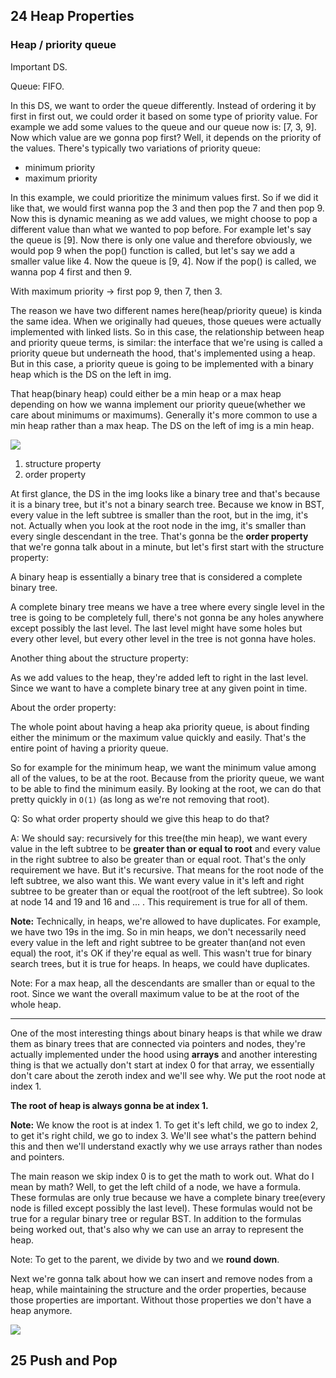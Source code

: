 ## 24 Heap Properties
### Heap / priority queue
Important DS.

Queue: FIFO.

In this DS, we want to order the queue differently. Instead of ordering it by first in first out, we could order it based on some type
of priority value. For example we add some values to the queue and our queue now is: [7, 3, 9]. Now which value are we gonna pop first?
Well, it depends on the priority of the values. There's typically two variations of priority queue:
- minimum priority
- maximum priority

In this example, we could prioritize the minimum values first. So if we did it like that, we would first wanna pop the 3 and then pop the 7
and then pop 9. Now this is dynamic meaning as we add values, we might choose to pop a different value than what we wanted to pop before.
For example let's say the queue is [9]. Now there is only one value and therefore obviously, we would pop 9 when the pop() function is called,
but let's say we add a smaller value like 4. Now the queue is [9, 4]. Now if the pop() is called, we wanna pop 4 first and then 9.

With maximum priority -> first pop 9, then 7, then 3.

The reason we have two different names here(heap/priority queue) is kinda the same idea. When we originally had queues, those queues were
actually implemented with linked lists. So in this case, the relationship between heap and priority queue terms, is similar: the interface that
we're using is called a priority queue but underneath the hood, that's implemented using a heap. But in this case, a priority queue is going to
be implemented with a binary heap which is the DS on the left in img.

That heap(binary heap) could either be a min heap or a max heap depending on how we wanna implement our priority queue(whether we care about
minimums or maximums). Generally it's more common to use a min heap rather than a max heap. The DS on the left of img is a min heap.

![](../img/24-1.png)

1) structure property
2) order property

At first glance, the DS in the img looks like a binary tree and that's because it is a binary tree, but it's not a binary search tree. Because
we know in BST, every value in the left subtree is smaller than the root, but in the img, it's not. Actually when you look at the root node in the
img, it's smaller than every single descendant in the tree. That's gonna be the **order property** that we're gonna talk about in a minute,
but let's first start with the structure property:

A binary heap is essentially a binary tree that is considered a complete binary tree.

A complete binary tree means we have a tree where every single level in the tree is going to be completely full, there's not gonna be any holes
anywhere except possibly the last level. The last level might have some holes but every other level, but every other level in the
tree is not gonna have holes.

Another thing about the structure property:

As we add values to the heap, they're added left to right in the last level. Since we want to have a complete binary tree at any given point in time.

About the order property:

The whole point about having a heap aka priority queue, is about finding either the minimum or the maximum value quickly and easily. That's
the entire point of having a priority queue.

So for example for the minimum heap, we want the minimum value among all of the values, to be at the root. Because from the priority queue,
we want to be able to find the minimum easily. By looking at the root, we can do that pretty quickly in `O(1)` (as long as we're not removing
that root).

Q: So what order property should we give this heap to do that?

A: We should say: recursively for this tree(the min heap), we want every value in the left subtree to be **greater than or equal to root** and every value in the
right subtree to also be greater than or equal root. That's the only requirement we have. But it's recursive. That means for the root node of the left subtree,
we also want this. We want every value in it's left and right subtree to be greater than or equal the root(root of the left subtree). So look at
node 14 and 19 and 16 and ... . This requirement is true for all of them.

**Note:** Technically, in heaps, we're allowed to have duplicates. For example, we have two 19s in the img. So in min heaps, we don't necessarily need
every value in the left and right subtree to be greater than(and not even equal) the root, it's OK if they're equal as well. This wasn't true
for binary search trees, but it is true for heaps. In heaps, we could have duplicates.

Note: For a max heap, all the descendants are smaller than or equal to the root. Since we want the overall maximum value to be at the root of the whole
heap.

---

One of the most interesting things about binary heaps is that while we draw them as binary trees that are connected via pointers and nodes,
they're actually implemented under the hood using **arrays** and another interesting thing is that we actually don't start at index 0 for that
array, we essentially don't care about the zeroth index and we'll see why. We put the root node at index 1.

**The root of heap is always gonna be at index 1.**

**Note:** We know the root is at index 1. To get it's left child, we go to index 2, to get it's right child, we go to index 3. We'll see 
what's the pattern behind this and then we'll understand exactly why we use arrays rather than nodes and pointers.

The main reason we skip index 0 is to get the math to work out. What do I mean by math? Well, to get the left child of a node, we have
a formula. These formulas are only true because we have a complete binary tree(every node is filled except possibly the last level). These formulas
would not be true for a regular binary tree or regular BST. In addition to the formulas being worked out, that's also why we can use an array
to represent the heap.

Note: To get to the parent, we divide by two and we **round down**.

Next we're gonna talk about how we can insert and remove nodes from a heap, while maintaining the structure and the order properties, because
those properties are important. Without those properties we don't have a heap anymore.

![](../img/24-2.png)

## 25 Push and Pop
